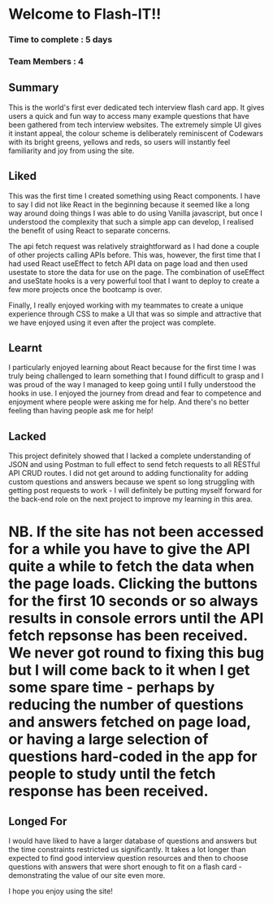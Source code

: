 # Welcome to Flash-IT!! 

### Time to complete : 5 days

### Team Members : 4


## Summary 

This is the world's first ever dedicated tech interview flash card app. It gives users a quick and fun way to access many example questions that have been gathered from tech interview websites. The extremely simple UI gives it instant appeal, the colour scheme is deliberately reminiscent of Codewars with its bright greens, yellows and reds, so users will instantly feel familiarity and joy from using the site.

## Liked

This was the first time I created something using React components. I have to say I did not like React in the beginning because it seemed like a long way around doing things I was able to do using Vanilla javascript, but once I understood the complexity that such a simple app can develop, I realised the benefit of using React to separate concerns. 

The api fetch request was relatively straightforward as I had done a couple of other projects calling APIs before. This was, however, the first time that I had used React useEffect to fetch API data on page load and then used usestate to store the data for use on the page. The combination of useEffect and useState hooks is a very powerful tool that I want to deploy to create a few more projects once the bootcamp is over.

Finally, I really enjoyed working with my teammates to create a unique experience through CSS to make a UI that was so simple and attractive that we have enjoyed using it even after the project was complete. 

## Learnt

I particularly enjoyed learning about React because for the first time I was truly being challenged to learn something that I found difficult to grasp and I was proud of the way I managed to keep going until I fully understood the hooks in use. I enjoyed the journey from dread and fear to competence and enjoyment where people were asking me for help. And there's no better feeling than having people ask me for help!

## Lacked 

This project definitely showed that I lacked a complete understanding of JSON and using Postman to full effect to send fetch requests to all RESTful API CRUD routes. I did not get around to adding functionality for adding custom questions and answers because we spent so long struggling with getting post requests to work - I will definitely be putting myself forward for the back-end role on the next project to improve my learning in this area. 

# NB. If the site has not been accessed for a while you have to give the API quite a while to fetch the data when the page loads. Clicking the buttons for the first 10 seconds or so always results in console errors until the API fetch repsonse has been received. We never got round to fixing this bug but I will come back to it when I get some spare time - perhaps by reducing the number of questions and answers fetched on page load, or having a large selection of questions hard-coded in the app for people to study until the fetch response has been received.


## Longed For

I would have liked to have a larger database of questions and answers but the time constraints restricted us significantly. It takes a lot longer than expected to find good interview question resources and then to choose questions with answers that were short enough to fit on a flash card - demonstrating the value of our site even more.



I hope you enjoy using the site!
